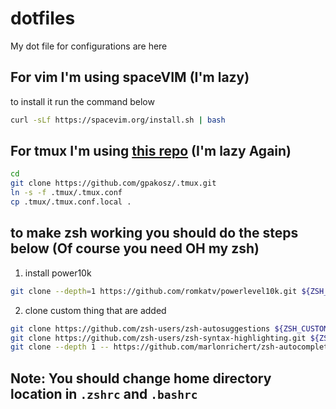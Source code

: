# dotfiles
My dot file for configurations are here

## For vim I'm using spaceVIM (I'm lazy)
to install it run the command below
```bash
curl -sLf https://spacevim.org/install.sh | bash
```
## For tmux I'm using [this repo](https://github.com/gpakosz/.tmux) (I'm lazy Again)
```bash
cd
git clone https://github.com/gpakosz/.tmux.git
ln -s -f .tmux/.tmux.conf
cp .tmux/.tmux.conf.local .
```

## to make zsh working you should do the steps below (Of course you need OH my zsh)
1. install power10k
```bash
git clone --depth=1 https://github.com/romkatv/powerlevel10k.git ${ZSH_CUSTOM:-$HOME/.oh-my-zsh/custom}/themes/powerlevel10k
```
2. clone custom thing that are added
```bash
git clone https://github.com/zsh-users/zsh-autosuggestions ${ZSH_CUSTOM:-~/.oh-my-zsh/custom}/plugins/zsh-autosuggestions
git clone https://github.com/zsh-users/zsh-syntax-highlighting.git ${ZSH_CUSTOM:-~/.oh-my-zsh/custom}/plugins/zsh-syntax-highlighting
git clone --depth 1 -- https://github.com/marlonrichert/zsh-autocomplete.git ${ZSH_CUSTOM:-~/.oh-my-zsh/custom}/plugins/auto-complete/zsh-autocomplete 
```

## Note: You should change home directory location in `.zshrc` and `.bashrc`
